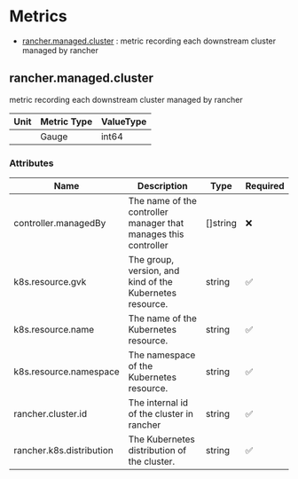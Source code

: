 # Metrics
- [rancher.managed.cluster](#ranchermanagedcluster) : metric recording each downstream cluster managed by rancher


## rancher.managed.cluster

metric recording each downstream cluster managed by rancher



| Unit | Metric Type | ValueType |
| ---- | ------------ | --------- |
|  | Gauge | int64|

### Attributes

| Name | Description | Type | Required |
|------|-------------|------| ------- |
| controller.managedBy | The name of the controller manager that manages this controller | []string | ❌ |
| k8s.resource.gvk | The group, version, and kind of the Kubernetes resource. | string | ✅ |
| k8s.resource.name | The name of the Kubernetes resource. | string | ✅ |
| k8s.resource.namespace | The namespace of the Kubernetes resource. | string | ✅ |
| rancher.cluster.id | The internal id of the cluster in rancher | string | ✅ |
| rancher.k8s.distribution | The Kubernetes distribution of the cluster. | string | ✅ |

